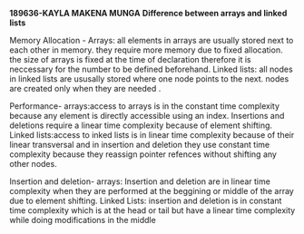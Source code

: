 **189636-KAYLA MAKENA MUNGA** 
**Difference between arrays and linked lists**


Memory Allocation -
Arrays: all elements in arrays are usually stored next to each other in memory. they require more memory due to fixed allocation.
the size of arrays is fixed at the time of declaration therefore it is neccessary for the number to be defined beforehand.
Linked lists: all nodes in linked lists are ususally stored where one node points to the next.
nodes are created only when they are needed .


Performance-
arrays:access to arrays is in the constant time complexity because any element is directly accessible using an index. Insertions and deletions require a linear time complexity because of element shifting.
Linked lists:access to inked lists is in linear time complexity because of their linear transversal and in insertion and deletion they use constant time complexity because they reassign pointer refences without shifting any other nodes.


Insertion and deletion-
arrays: Insertion and deletion are in linear time complexity when they are performed at the beggining or middle of the array due to element shifting.
Linked Lists: insertion and deletion is in constant time complexity which is at the head or tail but have a linear time complexity while doing modifications in the middle 